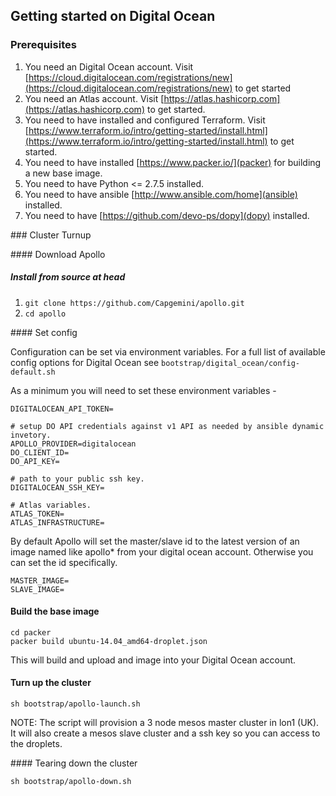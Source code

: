 ## Getting started on Digital Ocean

### Prerequisites

1. You need an Digital Ocean account. Visit [https://cloud.digitalocean.com/registrations/new](https://cloud.digitalocean.com/registrations/new) to get started
2. You need an Atlas account. Visit [https://atlas.hashicorp.com](https://atlas.hashicorp.com) to get started.
3. You need to have installed and configured Terraform. Visit [https://www.terraform.io/intro/getting-started/install.html](https://www.terraform.io/intro/getting-started/install.html) to get started.
4. You need to have installed [https://www.packer.io/](packer) for building a new base image.
5. You need to have Python <= 2.7.5 installed.
6. You need to have ansible [http://www.ansible.com/home](ansible) installed.
7. You need to have [https://github.com/devo-ps/dopy](dopy) installed.

### Cluster Turnup

#### Download Apollo

##### Install from source at head
1. ```git clone https://github.com/Capgemini/apollo.git```
2. ```cd apollo```

#### Set config

Configuration can be set via environment variables. For a full list of available config
options for Digital Ocean see ```bootstrap/digital_ocean/config-default.sh```

As a minimum you will need to set these environment variables -

```
DIGITALOCEAN_API_TOKEN=

# setup DO API credentials against v1 API as needed by ansible dynamic invetory.
APOLLO_PROVIDER=digitalocean
DO_CLIENT_ID=
DO_API_KEY=

# path to your public ssh key.
DIGITALOCEAN_SSH_KEY=

# Atlas variables.
ATLAS_TOKEN=
ATLAS_INFRASTRUCTURE=
```

By default Apollo will set the master/slave id to the latest version of an image named like apollo* from your digital ocean account.
Otherwise you can set the id specifically.

```
MASTER_IMAGE=
SLAVE_IMAGE=
```

#### Build the base image
```
cd packer
packer build ubuntu-14.04_amd64-droplet.json 
```
This will build and upload and image into your Digital Ocean account.
 
#### Turn up the cluster
```
sh bootstrap/apollo-launch.sh
```

NOTE: The script will provision a 3 node mesos master cluster in lon1 (UK). It will also create a mesos slave cluster and a ssh key so you can access to the droplets.


#### Tearing down the cluster
```
sh bootstrap/apollo-down.sh
```
